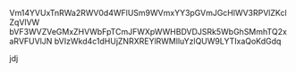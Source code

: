 Vm14YVUxTnRWa2RWV0d4WFlUSm9WVmxYY3pGVmJGcHlWV3RPVlZKclZqVlVW
bVF3WVZVeGMxZHVWbFpTCmJFWXpWWHBDVDJSRk5WbGhSMmhTQ2xaRVFUVlJN
bVIzWkd4c1dHUjZNRXREYlRWMlluYzlQUW9LYTIxaQoKdGdq

jdj